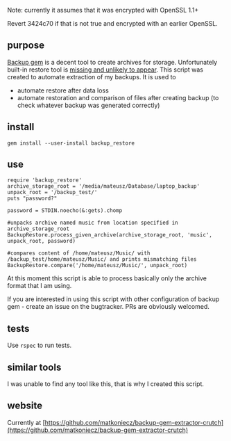 Note: currently it assumes that it was encrypted with OpenSSL 1.1+

Revert 3424c70 if that is not true and encrypted with an earlier OpenSSL.

## purpose

[Backup gem](https://github.com/backup/backup) is a decent tool to create archives for storage. Unfortunately built-in restore tool is [missing and unlikely to appear](https://github.com/backup/backup-features/issues/28). This script was created to automate extraction of my backups. It is used to

 - automate restore after data loss
 - automate restoration and comparison of files after creating backup (to check whatever backup was generated correctly)

## install

```
gem install --user-install backup_restore
```

## use

```
require 'backup_restore'
archive_storage_root = '/media/mateusz/Database/laptop_backup'
unpack_root = '/backup_test/'
puts "password?"

password = STDIN.noecho(&:gets).chomp

#unpacks archive named music from location specified in archive_storage_root
BackupRestore.process_given_archive(archive_storage_root, 'music', unpack_root, password)

#compares content of /home/mateusz/Music/ with /backup_test/home/mateusz/Music/ and prints mismatching files
BackupRestore.compare('/home/mateusz/Music/', unpack_root)
```

At this moment this script is able to process basically only the archive format that I am using.

If you are interested in using this script with other configuration of backup gem - create an issue on the bugtracker. PRs are obviously welcomed.

## tests

Use `rspec` to run tests.

## similar tools

I was unable to find any tool like this, that is why I created this script.

## website

Currently at [https://github.com/matkoniecz/backup-gem-extractor-crutch](https://github.com/matkoniecz/backup-gem-extractor-crutch)
